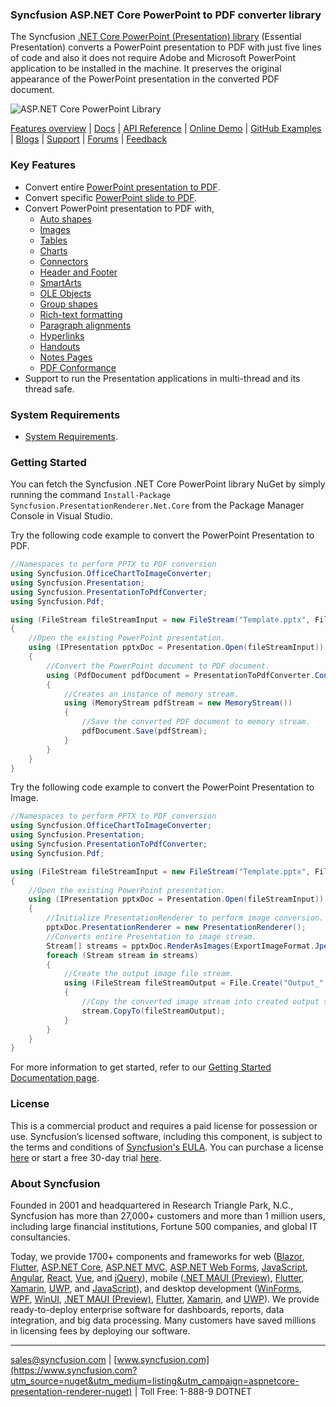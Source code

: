 ### Syncfusion ASP.NET Core PowerPoint to PDF converter library

The Syncfusion [.NET Core PowerPoint (Presentation) library](https://www.syncfusion.com/powerpoint-framework/net-core/powerpoint-library?utm_source=nuget&utm_medium=listing&utm_campaign=aspnetcore-presentation-renderer-nuget) (Essential Presentation) converts a PowerPoint presentation to PDF with just five lines of code and also it does not require Adobe and Microsoft PowerPoint application to be installed in the machine. It preserves the original appearance of the PowerPoint presentation in the converted PDF document.

![ASP.NET Core PowerPoint Library](https://cdn.syncfusion.com/nuget-readme/fileformats/net-pptx-to-pdf.png)

[Features overview](https://www.syncfusion.com/powerpoint-framework/net-core/powerpoint-library?utm_source=nuget&utm_medium=listing&utm_campaign=aspnetcore-presentation-renderer-nuget) | [Docs](https://help.syncfusion.com/file-formats/presentation/overview?utm_source=nuget&utm_medium=listing&utm_campaign=aspnetcore-presentation-renderer-nuget) | [API Reference](https://help.syncfusion.com/cr/file-formats/Syncfusion.Presentation.html?utm_source=nuget&utm_medium=listing&utm_campaign=aspnetcore-presentation-renderer-nuget) | [Online Demo](https://ej2.syncfusion.com/aspnetcore/Presentation/Default?utm_source=nuget&utm_medium=listing&utm_campaign=aspnetcore-presentation-renderer-nuget#/bootstrap5) | [GitHub Examples](https://github.com/syncfusion/ej2-aspnetcore-samples/tree/master/Controllers/Presentation?utm_source=nuget&utm_medium=listing&utm_campaign=aspnetcore-presentation-renderer-nuget) | [Blogs](https://www.syncfusion.com/blogs/?utm_source=nuget&utm_medium=listing&utm_campaign=aspnetcore-presentation-renderer-nuget&s=powerpoint) | [Support](https://support.syncfusion.com/create?utm_source=nuget&utm_medium=listing&utm_campaign=aspnetcore-presentation-renderer-nuget) | [Forums](https://www.syncfusion.com/forums?utm_source=nuget&utm_medium=listing&utm_campaign=aspnetcore-presentation-renderer-nuget) | [Feedback](https://www.syncfusion.com/feedback/powerpoint?utm_source=nuget&utm_medium=listing&utm_campaign=aspnetcore-presentation-renderer-nuget)

### Key Features

* Convert entire [PowerPoint presentation to PDF](https://help.syncfusion.com/file-formats/presentation/presentation-to-pdf?utm_source=nuget&utm_medium=listing&utm_campaign=aspnetcore-presentation-renderer-nuget).
* Convert specific [PowerPoint slide to PDF](https://help.syncfusion.com/file-formats/presentation/presentation-to-pdf?utm_source=nuget&utm_medium=listing&utm_campaign=aspnetcore-presentation-renderer-nuget).
* Convert PowerPoint presentation to PDF with,
  * [Auto shapes](https://help.syncfusion.com/file-formats/presentation/working-with-shapes?utm_source=nuget&utm_medium=listing&utm_campaign=aspnetcore-presentation-renderer-nuget)
  * [Images](https://help.syncfusion.com/file-formats/presentation/working-with-images?utm_source=nuget&utm_medium=listing&utm_campaign=aspnetcore-presentation-renderer-nuget)
  * [Tables](https://help.syncfusion.com/file-formats/presentation/working-with-tables?utm_source=nuget&utm_medium=listing&utm_campaign=aspnetcore-presentation-renderer-nuget)
  * [Charts](https://help.syncfusion.com/file-formats/presentation/working-with-charts?utm_source=nuget&utm_medium=listing&utm_campaign=aspnetcore-presentation-renderer-nuget#chart-to-image-conversion)
  * [Connectors](https://help.syncfusion.com/file-formats/presentation/create-edit-connectors-in-powerpoint-slides-cs-vb-net?utm_source=nuget&utm_medium=listing&utm_campaign=aspnetcore-presentation-renderer-nuget)
  * [Header and Footer](https://help.syncfusion.com/file-formats/presentation/working-with-headers-and-footers?utm_source=nuget&utm_medium=listing&utm_campaign=aspnetcore-presentation-renderer-nuget)
  * [SmartArts](https://help.syncfusion.com/file-formats/presentation/smartart?utm_source=nuget&utm_medium=listing&utm_campaign=aspnetcore-presentation-renderer-nuget)
  * [OLE Objects](https://help.syncfusion.com/file-formats/presentation/working-with-ole-objects?utm_source=nuget&utm_medium=listing&utm_campaign=aspnetcore-presentation-renderer-nuget)
  * [Group shapes](https://help.syncfusion.com/file-formats/presentation/working-with-shapes?utm_source=nuget&utm_medium=listing&utm_campaign=aspnetcore-presentation-renderer-nuget)
  * [Rich-text formatting](https://help.syncfusion.com/file-formats/presentation/working-with-paragraphs?utm_source=nuget&utm_medium=listing&utm_campaign=aspnetcore-presentation-renderer-nuget)
  * [Paragraph alignments](https://help.syncfusion.com/file-formats/presentation/working-with-paragraphs?utm_source=nuget&utm_medium=listing&utm_campaign=aspnetcore-presentation-renderer-nuget)
  * [Hyperlinks](https://help.syncfusion.com/file-formats/presentation/working-with-hyperlinks?utm_source=nuget&utm_medium=listing&utm_campaign=aspnetcore-presentation-renderer-nuget)
  * [Handouts](https://help.syncfusion.com/file-formats/presentation/presentation-to-pdf?utm_source=nuget&utm_medium=listing&utm_campaign=aspnetcore-presentation-renderer-nuget)
  * [Notes Pages](https://help.syncfusion.com/file-formats/presentation/presentation-to-pdf?utm_source=nuget&utm_medium=listing&utm_campaign=aspnetcore-presentation-renderer-nuget)
  * [PDF Conformance](https://help.syncfusion.com/file-formats/presentation/presentation-to-pdf?utm_source=nuget&utm_medium=listing&utm_campaign=aspnetcore-presentation-renderer-nuget)
* Support to run the Presentation applications in multi-thread and its thread safe.

### System Requirements
* [System Requirements](https://help.syncfusion.com/file-formats/installation-and-upgrade/system-requirements?utm_source=nuget&utm_medium=listing&utm_campaign=aspnetcore-presentation-renderer-nuget).

### Getting Started

You can fetch the Syncfusion .NET Core PowerPoint library NuGet by simply running the command `Install-Package Syncfusion.PresentationRenderer.Net.Core` from the Package Manager Console in Visual Studio.

Try the following code example to convert the PowerPoint Presentation to PDF.

```csharp
//Namespaces to perform PPTX to PDF conversion
using Syncfusion.OfficeChartToImageConverter;
using Syncfusion.Presentation;
using Syncfusion.PresentationToPdfConverter;
using Syncfusion.Pdf;

using (FileStream fileStreamInput = new FileStream("Template.pptx", FileMode.Open, FileAccess.Read))
{
	//Open the existing PowerPoint presentation.
	using (IPresentation pptxDoc = Presentation.Open(fileStreamInput))
	{
		//Convert the PowerPoint document to PDF document.
		using (PdfDocument pdfDocument = PresentationToPdfConverter.Convert(pptxDoc))
		{
			//Creates an instance of memory stream.
			using (MemoryStream pdfStream = new MemoryStream())
			{
				//Save the converted PDF document to memory stream.
				pdfDocument.Save(pdfStream);
			}
		}
	}
}
```

Try the following code example to convert the PowerPoint Presentation to Image.

```csharp
//Namespaces to perform PPTX to PDF conversion
using Syncfusion.OfficeChartToImageConverter;
using Syncfusion.Presentation;
using Syncfusion.PresentationToPdfConverter;
using Syncfusion.Pdf;

using (FileStream fileStreamInput = new FileStream("Template.pptx", FileMode.Open, FileAccess.Read))
{
	//Open the existing PowerPoint presentation.
	using (IPresentation pptxDoc = Presentation.Open(fileStreamInput))
	{
		//Initialize PresentationRenderer to perform image conversion.
		pptxDoc.PresentationRenderer = new PresentationRenderer();
		//Converts entire Presentation to image stream.
		Stream[] streams = pptxDoc.RenderAsImages(ExportImageFormat.Jpeg);
		foreach (Stream stream in streams)
		{
			//Create the output image file stream.
			using (FileStream fileStreamOutput = File.Create("Output_" + Guid.NewGuid().ToString() + ".jpg"))
			{
				//Copy the converted image stream into created output stream.
				stream.CopyTo(fileStreamOutput);
			}
		}
	}
}
```

For more information to get started, refer to our [Getting Started Documentation page](https://help.syncfusion.com/file-formats/presentation/presentation-to-pdf?utm_source=nuget&utm_medium=listing&utm_campaign=aspnetcore-presentation-renderer-nuget).

### License
This is a commercial product and requires a paid license for possession or use. Syncfusion’s licensed software, including this component, is subject to the terms and conditions of [Syncfusion's EULA](https://www.syncfusion.com/eula/es/?utm_source=nuget&utm_medium=listing&utm_campaign=aspnetcore-presentation-renderer-nuget). You can purchase a license [here](https://www.syncfusion.com/sales/products?utm_source=nuget&utm_medium=listing&utm_campaign=aspnetcore-presentation-renderer-nuget) or start a free 30-day trial [here](https://www.syncfusion.com/account/manage-trials/start-trials?utm_source=nuget&utm_medium=listing&utm_campaign=aspnetcore-presentation-renderer-nuget).

### About Syncfusion
Founded in 2001 and headquartered in Research Triangle Park, N.C., Syncfusion has more than 27,000+ customers and more than 1 million users, including large financial institutions, Fortune 500 companies, and global IT consultancies.

Today, we provide 1700+ components and frameworks for web ([Blazor](https://www.syncfusion.com/blazor-components?utm_source=nuget&utm_medium=listing&utm_campaign=aspnetcore-presentation-renderer-nuget), [Flutter](https://www.syncfusion.com/flutter-widgets?utm_source=nuget&utm_medium=listing&utm_campaign=aspnetcore-presentation-renderer-nuget), [ASP.NET Core](https://www.syncfusion.com/aspnet-core-ui-controls?utm_source=nuget&utm_medium=listing&utm_campaign=aspnetcore-presentation-renderer-nuget), [ASP.NET MVC](https://www.syncfusion.com/aspnet-mvc-ui-controls?utm_source=nuget&utm_medium=listing&utm_campaign=aspnetcore-presentation-renderer-nuget), [ASP.NET Web Forms](https://www.syncfusion.com/jquery/aspnet-web-forms-ui-controls?utm_source=nuget&utm_medium=listing&utm_campaign=aspnetcore-presentation-renderer-nuget), [JavaScript](https://www.syncfusion.com/javascript-ui-controls?utm_source=nuget&utm_medium=listing&utm_campaign=aspnetcore-presentation-renderer-nuget), [Angular](https://www.syncfusion.com/angular-ui-components?utm_source=nuget&utm_medium=listing&utm_campaign=aspnetcore-presentation-renderer-nuget), [React](https://www.syncfusion.com/react-ui-components?utm_source=nuget&utm_medium=listing&utm_campaign=aspnetcore-presentation-renderer-nuget), [Vue](https://www.syncfusion.com/vue-ui-components?utm_source=nuget&utm_medium=listing&utm_campaign=aspnetcore-presentation-renderer-nuget), and [jQuery](https://www.syncfusion.com/jquery-ui-widgets?utm_source=nuget&utm_medium=listing&utm_campaign=aspnetcore-presentation-renderer-nuget)), mobile ([.NET MAUI (Preview)](https://www.syncfusion.com/maui-controls?utm_source=nuget&utm_medium=listing&utm_campaign=aspnetcore-presentation-renderer-nuget), [Flutter](https://www.syncfusion.com/flutter-widgets?utm_source=nuget&utm_medium=listing&utm_campaign=aspnetcore-presentation-renderer-nuget), [Xamarin](https://www.syncfusion.com/xamarin-ui-controls?utm_source=nuget&utm_medium=listing&utm_campaign=aspnetcore-presentation-renderer-nuget), [UWP](https://www.syncfusion.com/uwp-ui-controls?utm_source=nuget&utm_medium=listing&utm_campaign=aspnetcore-presentation-renderer-nuget), and [JavaScript](https://www.syncfusion.com/javascript-ui-controls?utm_source=nuget&utm_medium=listing&utm_campaign=aspnetcore-presentation-renderer-nuget)), and desktop development ([WinForms](https://www.syncfusion.com/winforms-ui-controls?utm_source=nuget&utm_medium=listing&utm_campaign=aspnetcore-presentation-renderer-nuget), [WPF](https://www.syncfusion.com/wpf-controls?utm_source=nuget&utm_medium=listing&utm_campaign=aspnetcore-presentation-renderer-nuget), [WinUI](https://www.syncfusion.com/winui-controls?utm_source=nuget&utm_medium=listing&utm_campaign=aspnetcore-presentation-renderer-nuget), [.NET MAUI (Preview)](https://www.syncfusion.com/maui-controls?utm_source=nuget&utm_medium=listing&utm_campaign=aspnetcore-presentation-renderer-nuget), [Flutter](https://www.syncfusion.com/flutter-widgets?utm_source=nuget&utm_medium=listing&utm_campaign=aspnetcore-presentation-renderer-nuget), [Xamarin](https://www.syncfusion.com/xamarin-ui-controls?utm_source=nuget&utm_medium=listing&utm_campaign=aspnetcore-presentation-renderer-nuget), and [UWP](https://www.syncfusion.com/uwp-ui-controls?utm_source=nuget&utm_medium=listing&utm_campaign=aspnetcore-presentation-renderer-nuget)). We provide ready-to-deploy enterprise software for dashboards, reports, data integration, and big data processing. Many customers have saved millions in licensing fees by deploying our software.
____

[sales@syncfusion.com](mailto:sales@syncfusion.com?Subject=Syncfusion%20ASPNET%20Core%20PresentationRenderer%20-%20NuGet) | [www.syncfusion.com](https://www.syncfusion.com?utm_source=nuget&utm_medium=listing&utm_campaign=aspnetcore-presentation-renderer-nuget) | Toll Free: 1-888-9 DOTNET
